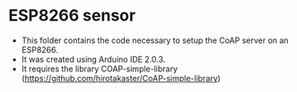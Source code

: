 # ESP8266 sensor

- This folder contains the code necessary to setup the CoAP server on an ESP8266. 
- It was created using Arduino IDE 2.0.3. 
- It requires the library COAP-simple-library (https://github.com/hirotakaster/CoAP-simple-library)
